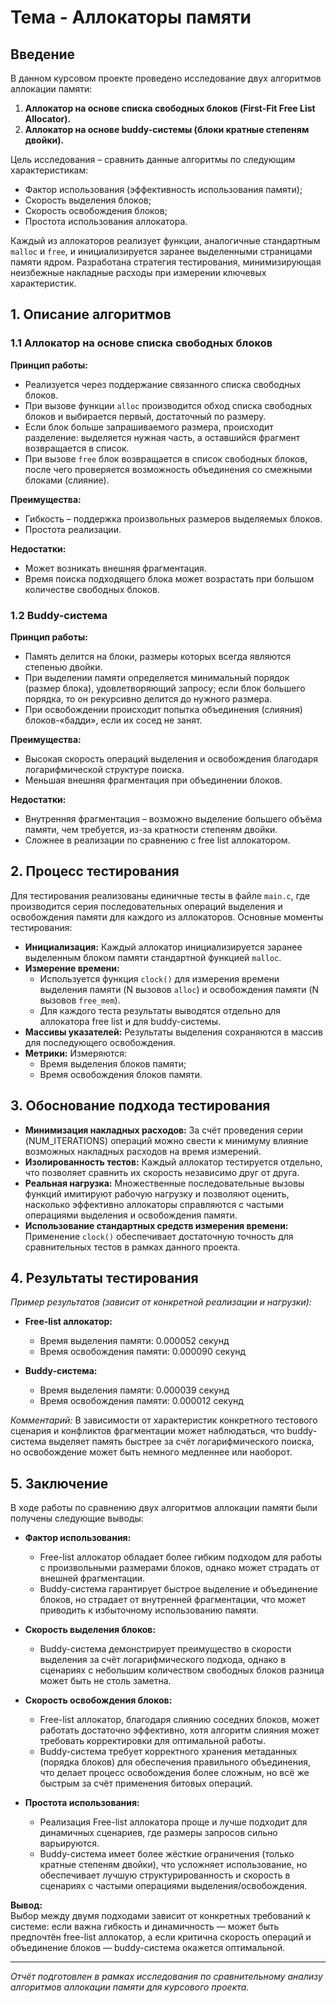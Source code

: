 # Тема - Аллокаторы памяти

## Введение

В данном курсовом проекте проведено исследование двух алгоритмов аллокации памяти:
1. **Аллокатор на основе списка свободных блоков (First-Fit Free List Allocator).**
2. **Аллокатор на основе buddy-системы (блоки кратные степеням двойки).**

Цель исследования – сравнить данные алгоритмы по следующим характеристикам:
- Фактор использования (эффективность использования памяти);
- Скорость выделения блоков;
- Скорость освобождения блоков;
- Простота использования аллокатора.

Каждый из аллокаторов реализует функции, аналогичные стандартным `malloc` и `free`, и инициализируется заранее выделенными страницами памяти ядром. Разработана стратегия тестирования, минимизирующая неизбежные накладные расходы при измерении ключевых характеристик.

## 1. Описание алгоритмов

### 1.1 Аллокатор на основе списка свободных блоков

**Принцип работы:**
- Реализуется через поддержание связанного списка свободных блоков.
- При вызове функции `alloc` производится обход списка свободных блоков и выбирается первый, достаточный по размеру.
- Если блок больше запрашиваемого размера, происходит разделение: выделяется нужная часть, а оставшийся фрагмент возвращается в список.
- При вызове `free` блок возвращается в список свободных блоков, после чего проверяется возможность объединения со смежными блоками (слияние).

**Преимущества:**
- Гибкость – поддержка произвольных размеров выделяемых блоков.
- Простота реализации.

**Недостатки:**
- Может возникать внешняя фрагментация.
- Время поиска подходящего блока может возрастать при большом количестве свободных блоков.

### 1.2 Buddy-система

**Принцип работы:**
- Память делится на блоки, размеры которых всегда являются степенью двойки.
- При выделении памяти определяется минимальный порядок (размер блока), удовлетворяющий запросу; если блок большего порядка, то он рекурсивно делится до нужного размера.
- При освобождении происходит попытка объединения (слияния) блоков-«бадди», если их сосед не занят.

**Преимущества:**
- Высокая скорость операций выделения и освобождения благодаря логарифмической структуре поиска.
- Меньшая внешняя фрагментация при объединении блоков.

**Недостатки:**
- Внутренняя фрагментация – возможно выделение большего объёма памяти, чем требуется, из-за кратности степеням двойки.
- Сложнее в реализации по сравнению с free list аллокатором.

## 2. Процесс тестирования

Для тестирования реализованы единичные тесты в файле `main.c`, где производится серия последовательных операций выделения и освобождения памяти для каждого из аллокаторов. Основные моменты тестирования:

- **Инициализация:** Каждый аллокатор инициализируется заранее выделенным блоком памяти стандартной функцией `malloc`.
- **Измерение времени:** 
  - Используется функция `clock()` для измерения времени выделения памяти (N вызовов `alloc`) и освобождения памяти (N вызовов `free_mem`).
  - Для каждого теста результаты выводятся отдельно для аллокатора free list и для buddy-системы.
- **Массивы указателей:** Результаты выделения сохраняются в массив для последующего освобождения.
- **Метрики:** Измеряются:
  - Время выделения блоков памяти;
  - Время освобождения блоков памяти.

## 3. Обоснование подхода тестирования

- **Минимизация накладных расходов:** За счёт проведения серии (NUM_ITERATIONS) операций можно свести к минимуму влияние возможных накладных расходов на время измерений.
- **Изолированность тестов:** Каждый аллокатор тестируется отдельно, что позволяет сравнить их скорость независимо друг от друга.
- **Реальная нагрузка:** Множественные последовательные вызовы функций имитируют рабочую нагрузку и позволяют оценить, насколько эффективно аллокаторы справляются с частыми операциями выделения и освобождения памяти.
- **Использование стандартных средств измерения времени:** Применение `clock()` обеспечивает достаточную точность для сравнительных тестов в рамках данного проекта.

## 4. Результаты тестирования

_Пример результатов (зависит от конкретной реализации и нагрузки):_

- **Free-list аллокатор:**
  - Время выделения памяти: 0.000052 секунд
  - Время освобождения памяти: 0.000090 секунд

- **Buddy-система:**
  - Время выделения памяти: 0.000039 секунд
  - Время освобождения памяти: 0.000012 секунд

*Комментарий:* В зависимости от характеристик конкретного тестового сценария и конфликтов фрагментации может наблюдаться, что buddy-система выделяет память быстрее за счёт логарифмического поиска, но освобождение может быть немного медленнее или наоборот.

## 5. Заключение

В ходе работы по сравнению двух алгоритмов аллокации памяти были получены следующие выводы:

- **Фактор использования:**  
  - Free-list аллокатор обладает более гибким подходом для работы с произвольными размерами блоков, однако может страдать от внешней фрагментации.
  - Buddy-система гарантирует быстрое выделение и объединение блоков, но страдает от внутренней фрагментации, что может приводить к избыточному использованию памяти.

- **Скорость выделения блоков:**  
  - Buddy-система демонстрирует преимущество в скорости выделения за счёт логарифмического подхода, однако в сценариях с небольшим количеством свободных блоков разница может быть не столь заметна.

- **Скорость освобождения блоков:**  
  - Free-list аллокатор, благодаря слиянию соседних блоков, может работать достаточно эффективно, хотя алгоритм слияния может требовать корректировки для оптимальной работы.
  - Buddy-система требует корректного хранения метаданных (порядка блоков) для обеспечения правильного объединения, что делает процесс освобождения более сложным, но всё же быстрым за счёт применения битовых операций.

- **Простота использования:**  
  - Реализация Free-list аллокатора проще и лучше подходит для динамичных сценариев, где размеры запросов сильно варьируются.
  - Buddy-система имеет более жёсткие ограничения (только кратные степеням двойки), что усложняет использование, но обеспечивает лучшую структурированность и скорость в сценариях с частыми операциями выделения/освобождения.

**Вывод:**  
Выбор между двумя подходами зависит от конкретных требований к системе: если важна гибкость и динамичность — может быть предпочтён free-list аллокатор, а если критична скорость операций и объединение блоков — buddy-система окажется оптимальной.

---

*Отчёт подготовлен в рамках исследования по сравнительному анализу алгоритмов аллокации памяти для курсового проекта.*